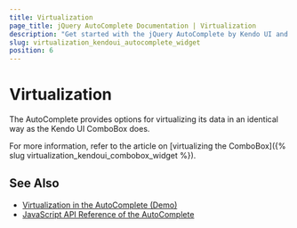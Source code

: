 ```yaml
---
title: Virtualization
page_title: jQuery AutoComplete Documentation | Virtualization
description: "Get started with the jQuery AutoComplete by Kendo UI and configure its virtualization functionality."
slug: virtualization_kendoui_autocomplete_widget
position: 6
---
```


# Virtualization

The AutoComplete provides options for virtualizing its data in an identical way as the Kendo UI ComboBox does.

For more information, refer to the article on [virtualizing the ComboBox]({% slug virtualization_kendoui_combobox_widget %}).

## See Also

* [Virtualization in the AutoComplete (Demo)](https://demos.telerik.com/kendo-ui/autocomplete/virtualization)
* [JavaScript API Reference of the AutoComplete](/api/javascript/ui/autocomplete)
